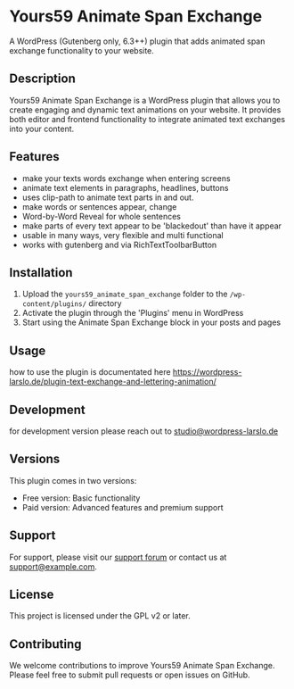# Yours59 Animate Span Exchange

A WordPress (Gutenberg only, 6.3++) plugin that adds animated span exchange functionality to your website.

## Description

Yours59 Animate Span Exchange is a WordPress plugin that allows you to create engaging and dynamic text animations on your website. It provides both editor and frontend functionality to integrate animated text exchanges into your content.

## Features

- make your texts words exchange when entering screens
- animate text elements in paragraphs, headlines, buttons
- uses clip-path to animate text parts in and out. 
- make words or sentences appear, change 
- Word-by-Word Reveal for whole sentences
- make parts of every text appear to be 'blackedout' than have it appear 
- usable in many ways, very flexible and multi functional
- works with gutenberg and via RichTextToolbarButton 


## Installation

1. Upload the `yours59_animate_span_exchange` folder to the `/wp-content/plugins/` directory
2. Activate the plugin through the 'Plugins' menu in WordPress
3. Start using the Animate Span Exchange block in your posts and pages

## Usage

how to use the plugin is documentated here https://wordpress-larslo.de/plugin-text-exchange-and-lettering-animation/

## Development

for development version please reach out to studio@wordpress-larslo.de

## Versions

This plugin comes in two versions:

- Free version: Basic functionality
- Paid version: Advanced features and premium support

## Support

For support, please visit our [support forum](https://example.com/support) or contact us at support@example.com.

## License

This project is licensed under the GPL v2 or later.

## Contributing

We welcome contributions to improve Yours59 Animate Span Exchange. Please feel free to submit pull requests or open issues on GitHub.
